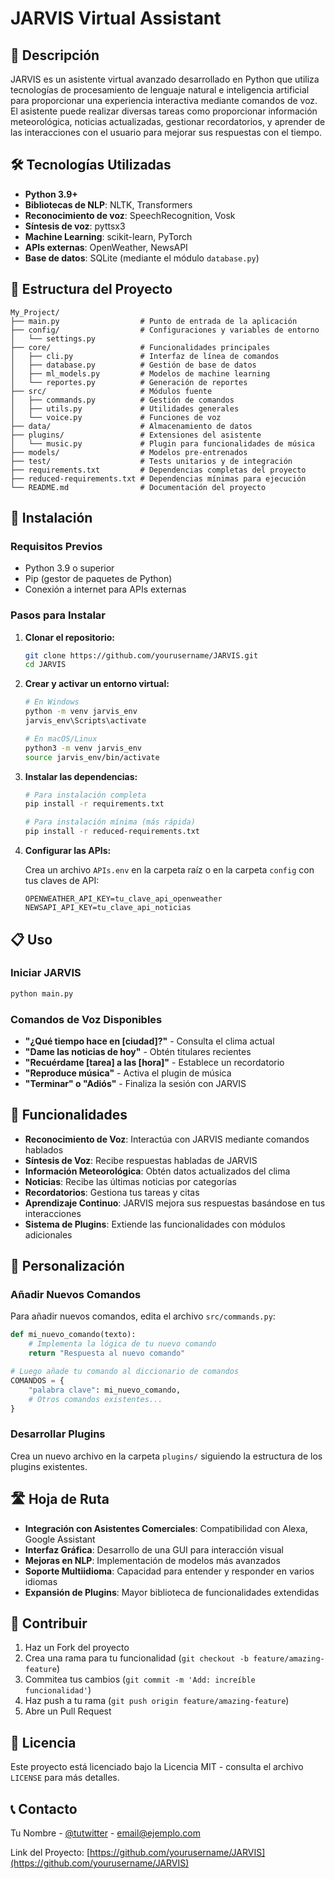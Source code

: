# JARVIS Virtual Assistant

## 📌 Descripción

JARVIS es un asistente virtual avanzado desarrollado en Python que utiliza tecnologías de procesamiento de lenguaje natural e inteligencia artificial para proporcionar una experiencia interactiva mediante comandos de voz. El asistente puede realizar diversas tareas como proporcionar información meteorológica, noticias actualizadas, gestionar recordatorios, y aprender de las interacciones con el usuario para mejorar sus respuestas con el tiempo.

## 🛠️ Tecnologías Utilizadas

- **Python 3.9+**
- **Bibliotecas de NLP**: NLTK, Transformers
- **Reconocimiento de voz**: SpeechRecognition, Vosk
- **Síntesis de voz**: pyttsx3
- **Machine Learning**: scikit-learn, PyTorch
- **APIs externas**: OpenWeather, NewsAPI
- **Base de datos**: SQLite (mediante el módulo `database.py`)

## 📁 Estructura del Proyecto

```
My_Project/
├── main.py                  # Punto de entrada de la aplicación
├── config/                  # Configuraciones y variables de entorno
│   └── settings.py
├── core/                    # Funcionalidades principales
│   ├── cli.py               # Interfaz de línea de comandos
│   ├── database.py          # Gestión de base de datos
│   ├── ml_models.py         # Modelos de machine learning
│   └── reportes.py          # Generación de reportes
├── src/                     # Módulos fuente
│   ├── commands.py          # Gestión de comandos
│   ├── utils.py             # Utilidades generales
│   └── voice.py             # Funciones de voz
├── data/                    # Almacenamiento de datos
├── plugins/                 # Extensiones del asistente
│   └── music.py             # Plugin para funcionalidades de música
├── models/                  # Modelos pre-entrenados
├── test/                    # Tests unitarios y de integración
├── requirements.txt         # Dependencias completas del proyecto
├── reduced-requirements.txt # Dependencias mínimas para ejecución
└── README.md                # Documentación del proyecto
```

## 🚀 Instalación

### Requisitos Previos
- Python 3.9 o superior
- Pip (gestor de paquetes de Python)
- Conexión a internet para APIs externas

### Pasos para Instalar

1. **Clonar el repositorio:**

   ```sh
   git clone https://github.com/yourusername/JARVIS.git
   cd JARVIS
   ```

2. **Crear y activar un entorno virtual:**

   ```sh
   # En Windows
   python -m venv jarvis_env
   jarvis_env\Scripts\activate

   # En macOS/Linux
   python3 -m venv jarvis_env
   source jarvis_env/bin/activate
   ```

3. **Instalar las dependencias:**

   ```sh
   # Para instalación completa
   pip install -r requirements.txt

   # Para instalación mínima (más rápida)
   pip install -r reduced-requirements.txt
   ```

4. **Configurar las APIs:**
   
   Crea un archivo `APIs.env` en la carpeta raíz o en la carpeta `config` con tus claves de API:

   ```env
   OPENWEATHER_API_KEY=tu_clave_api_openweather
   NEWSAPI_API_KEY=tu_clave_api_noticias
   ```

## 📋 Uso

### Iniciar JARVIS

```sh
python main.py
```

### Comandos de Voz Disponibles

- **"¿Qué tiempo hace en [ciudad]?"** - Consulta el clima actual
- **"Dame las noticias de hoy"** - Obtén titulares recientes
- **"Recuérdame [tarea] a las [hora]"** - Establece un recordatorio
- **"Reproduce música"** - Activa el plugin de música
- **"Terminar" o "Adiós"** - Finaliza la sesión con JARVIS

## 🧩 Funcionalidades

- **Reconocimiento de Voz**: Interactúa con JARVIS mediante comandos hablados
- **Síntesis de Voz**: Recibe respuestas habladas de JARVIS
- **Información Meteorológica**: Obtén datos actualizados del clima
- **Noticias**: Recibe las últimas noticias por categorías
- **Recordatorios**: Gestiona tus tareas y citas
- **Aprendizaje Continuo**: JARVIS mejora sus respuestas basándose en tus interacciones
- **Sistema de Plugins**: Extiende las funcionalidades con módulos adicionales

## 🔧 Personalización

### Añadir Nuevos Comandos

Para añadir nuevos comandos, edita el archivo `src/commands.py`:

```python
def mi_nuevo_comando(texto):
    # Implementa la lógica de tu nuevo comando
    return "Respuesta al nuevo comando"

# Luego añade tu comando al diccionario de comandos
COMANDOS = {
    "palabra clave": mi_nuevo_comando,
    # Otros comandos existentes...
}
```

### Desarrollar Plugins

Crea un nuevo archivo en la carpeta `plugins/` siguiendo la estructura de los plugins existentes.

## 🛣️ Hoja de Ruta

- **Integración con Asistentes Comerciales**: Compatibilidad con Alexa, Google Assistant
- **Interfaz Gráfica**: Desarrollo de una GUI para interacción visual
- **Mejoras en NLP**: Implementación de modelos más avanzados
- **Soporte Multiidioma**: Capacidad para entender y responder en varios idiomas
- **Expansión de Plugins**: Mayor biblioteca de funcionalidades extendidas

## 🤝 Contribuir

1. Haz un Fork del proyecto
2. Crea una rama para tu funcionalidad (`git checkout -b feature/amazing-feature`)
3. Commitea tus cambios (`git commit -m 'Add: increíble funcionalidad'`)
4. Haz push a tu rama (`git push origin feature/amazing-feature`)
5. Abre un Pull Request

## 📄 Licencia

Este proyecto está licenciado bajo la Licencia MIT - consulta el archivo `LICENSE` para más detalles.

## 📞 Contacto

Tu Nombre - [@tutwitter](https://twitter.com/tutwitter) - email@ejemplo.com

Link del Proyecto: [https://github.com/yourusername/JARVIS](https://github.com/yourusername/JARVIS)
